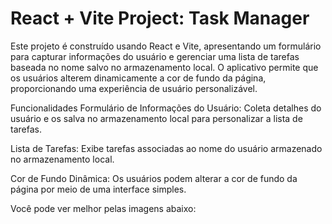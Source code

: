 # React + Vite Project: Task Manager

Este projeto é construído usando React e Vite, apresentando um formulário para capturar informações do usuário e gerenciar uma lista de tarefas baseada no nome salvo no armazenamento local. O aplicativo permite que os usuários alterem dinamicamente a cor de fundo da página, proporcionando uma experiência de usuário personalizável.

Funcionalidades
Formulário de Informações do Usuário: Coleta detalhes do usuário e os salva no armazenamento local para personalizar a lista de tarefas.

Lista de Tarefas: Exibe tarefas associadas ao nome do usuário armazenado no armazenamento local.

Cor de Fundo Dinâmica: Os usuários podem alterar a cor de fundo da página por meio de uma interface simples.

Você pode ver melhor pelas imagens abaixo:
